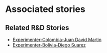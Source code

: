# Associated stories

<!-- !!DO NOT REMOVE!! start autogenerated hyperlinks -->
## Related R&D Stories
- [Experimenter-Colombia-Juan David Martin](/stories/?doc=Experimenters_COL)
- [Experimenter-Bolivia-Diego Suarez](/stories/?doc=Experimenters_BOL)
<!-- !!DO NOT REMOVE!! end autogenerated hyperlinks -->